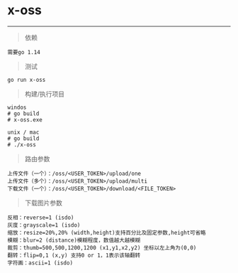 # x-oss

---

> 依赖
```
需要go 1.14
```

> 测试
```
go run x-oss
```


> 构建/执行项目
```
windos
# go build
# x-oss.exe

unix / mac
# go build
# ./x-oss
```

> 路由参数
```
上传文件（一个）：/oss/<USER_TOKEN>/upload/one
上传文件（多个）：/oss/<USER_TOKEN>/upload/multi
下载文件（一个）：/oss/<USER_TOKEN>/download/<FILE_TOKEN>
```

> 下载图片参数
```
反相：reverse=1 (isdo)
灰度：grayscale=1 (isdo)
缩放：resize=20%,20% (width,height)支持百分比及固定参数,height可省略
模糊：blur=2 (distance)模糊程度，数值越大越模糊
裁剪：thumb=500,500,1200,1200 (x1,y1,x2,y2) 坐标以左上角为(0,0)
翻转：flip=0,1 (x,y) 支持0 or 1，1表示该轴翻转
字符画：ascii=1 (isdo)
```
